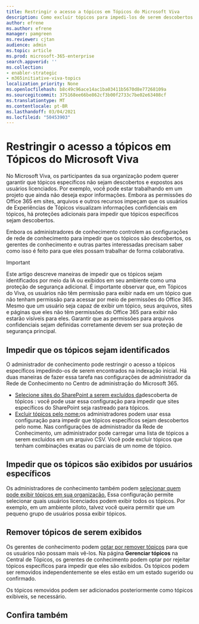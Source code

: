 ```yaml
---
title: Restringir o acesso a tópicos em Tópicos do Microsoft Viva
description: Como excluir tópicos para impedi-los de serem descobertos.
author: efrene
ms.author: efrene
manager: pamgreen
ms.reviewer: cjtan
audience: admin
ms.topic: article
ms.prod: microsoft-365-enterprise
search.appverid: ''
ms.collection:
- enabler-strategic
- m365initiative-viva-topics
localization_priority: None
ms.openlocfilehash: b8c49c96ace14ac1ba03411b5670d8e77268109a
ms.sourcegitcommit: 375168ee66be862cf3b00f2733c7be02e63408cf
ms.translationtype: MT
ms.contentlocale: pt-BR
ms.lasthandoff: 03/04/2021
ms.locfileid: "50453903"
---
```

# <a name="restrict-access-to-topics-in-microsoft-viva-topics"></a>Restringir o acesso a tópicos em Tópicos do Microsoft Viva

No Microsoft Viva, os participantes da sua organização podem querer garantir que tópicos específicos não sejam descobertos e expostos aos usuários licenciados. Por exemplo, você pode estar trabalhando em um projeto que ainda não deseja expor informações. Embora as permissões do Office 365 em sites, arquivos e outros recursos impeçam que os usuários de Experiências de Tópicos visualizam informações confidenciais em tópicos, há proteções adicionais para impedir que tópicos específicos sejam descobertos.

Embora os administradores de conhecimento controlem as configurações de rede de conhecimento para impedir que os tópicos são descobertos, os gerentes de conhecimento e outras partes interessadas precisam saber como isso é feito para que eles possam trabalhar de forma colaborativa.

> [!Important] 
> Este artigo descreve maneiras de impedir que os tópicos sejam identificados por meio da IA ou exibidos em seu ambiente como uma proteção de segurança adicional. É importante observar que, em Tópicos do Viva, os usuários não têm permissão para exibir nada em um tópico que não tenham permissão para acessar por meio de permissões do Office 365. Mesmo que um usuário seja capaz de exibir um tópico, seus arquivos, sites e páginas que eles não têm permissões do Office 365 para exibir não estarão visíveis para eles. Garantir que as permissões para arquivos confidenciais sejam definidas corretamente devem ser sua proteção de segurança principal.

## <a name="prevent-topics-from-being-identified"></a>Impedir que os tópicos sejam identificados

O administrador de conhecimento pode restringir o acesso a tópicos específicos impedindo-os de serem encontrados na indexação inicial. Há duas maneiras de fazer essa tarefa nas configurações de administrador da Rede de Conhecimento no Centro de administração do Microsoft 365.
 
- [Selecione sites do SharePoint a serem excluídos da](https://docs.microsoft.com/microsoft-365/knowledge/topic-experiences-discovery#select-sharepoint-topic-sources)descoberta de tópicos : você pode usar essa configuração para impedir que sites específicos do SharePoint seja rastreado para tópicos.
- [Excluir tópicos pelo nome:](https://docs.microsoft.com/microsoft-365/knowledge/topic-experiences-discovery#exclude-topics-by-name)os administradores podem usar essa configuração para impedir que tópicos específicos sejam descobertos pelo nome. Nas configurações de administrador da Rede de Conhecimento, um administrador pode carregar uma lista de tópicos a serem excluídos em um arquivo CSV. Você pode excluir tópicos que tenham combinações exatas ou parciais de um nome de tópico.

## <a name="prevent-topics-from-being-viewed-by-specific-users"></a>Impedir que os tópicos são exibidos por usuários específicos

Os administradores de conhecimento também podem [selecionar quem pode exibir tópicos em sua organização.](https://docs.microsoft.com/microsoft-365/knowledge/topic-experiences-knowledge-rules) Essa configuração permite selecionar quais usuários licenciados podem exibir todos os tópicos. Por exemplo, em um ambiente piloto, talvez você queira permitir que um pequeno grupo de usuários possa exibir tópicos.

## <a name="remove-topics-from-being-viewed"></a>Remover tópicos de serem exibidos

Os gerentes de conhecimento podem [optar por remover tópicos](https://docs.microsoft.com/microsoft-365/knowledge/manage-topics) para que os usuários não possam mais vê-los. Na página **Gerenciar tópicos** na Central de Tópicos, os gerentes de conhecimento podem optar por rejeitar tópicos específicos para impedir que eles são exibidos. Os tópicos podem ser removidos independentemente se eles estão em um estado sugerido ou confirmado.

Os tópicos removidos podem ser adicionados posteriormente como tópicos exibiveis, se necessário. 


## <a name="see-also"></a>Confira também



  






